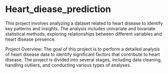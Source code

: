 # Heart_diease_prediction
This project involves analyzing a dataset related to heart disease to identify key patterns and insights. The analysis includes univariate and bivariate statistical methods, exploring relationships between different variables and heart disease presence.

Project Overview: The goal of this project is to perform a detailed analysis of heart disease data to identify significant factors that contribute to heart disease. The project is divided into several stages, including data cleaning, handling outliers, and conducting various types of analyses.
